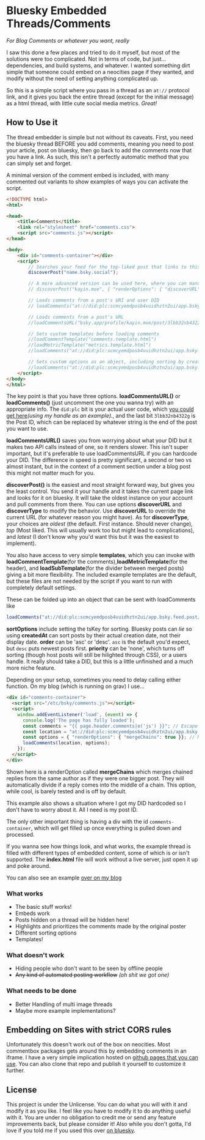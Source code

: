 # Bluesky Embedded Threads/Comments
*For Blog Comments or whatever you want, really*

I saw this done a few places and tried to do it myself, but most of the solutions were too complicated. Not in terms of code, but just... dependencies, and build systems, and whatever. I wanted something dirt simple that someone could embed on a neocities page if they wanted, and modify without the need of setting anything complicated up.

So this is a simple script where you pass in a thread as an `at://` protocol link, and it gives you back the entire thread (except for the initial message) as a html thread, with little cute social media metrics. *Great!*

## How to Use it

The thread embedder is simple but not without its caveats. First, you need the bluesky thread BEFORE you add comments, meaning you need to post your article, post on bluesky, then go back to add the comments now that you have a link. As such, this isn't a perfectly automatic method that you can simply set and forget.

A minimal version of the comment embed is included, with many commented out variants to show examples of ways you can activate the script.

```html
<!DOCTYPE html>
<html>

<head>
    <title>Comments</title>
    <link rel="stylesheet" href="comments.css">
    <script src="comments.js"></script>
</head>

<body>
    <div id="comments-container"></div>
    <script>
        // Searches your feed for the top-liked post that links to this page
        discoverPost("name.bsky.social");

        // A more advanced version can be used here, where you can manually set a url. Types are "Oldest", "Latest", and "Top"(most liked). Oldest is default
        // discoverPost("kayin.moe", { "renderOptions": { "discoverURL": "https://kayin.moe/toyification", discoverType: "top"} });

        // Loads comments from a post's URI and user DID
        // loadComments("at://did:plc:scmcyemdposb4vuidhztn2ui/app.bsky.feed.post/3lbb32nb4322g")

        // Loads comments from a post's URL
        //loadCommentsURL("bsky.app/profile/kayin.moe/post/3lbb32nb4322g")

        // Sets custom templates before loading comments
        //loadCommentTemplate("comments.template.html")
        //loadMetricTemplate("metrics.template.html")
        //loadComments("at://did:plc:scmcyemdposb4vuidhztn2ui/app.bsky.feed.post/3lbb32nb4322g")

        // Sets custom options as an object, including sorting by creation date, as well as having descending posts
        //loadComments("at://did:plc:scmcyemdposb4vuidhztn2ui/app.bsky.feed.post/3lbb32nb4322g", { "renderOptions": { "commentTemplate": 'comments.template.html', "headerTemplate": 'header.template.html', "sortOptions": { "tsKey": 'createdAt', "order": 'desc', "priority": 'none' } } })
    </script>
</body>
</html>
```

The key point is that you have three options. **loadCommentsURL()** or **loadComments()** (just uncomment the one you wanna try) with an appropriate info. The `did:plc` bit is your actual user code, which [you could get here](https://bsky.social/xrpc/com.atproto.identity.resolveHandle?handle=kayin.moe)*(using my handle as an example).*, and the last bit `3lbb32nb4322g` is the Post ID, which can be replaced by whatever string is the end of the post you want to use. 

**loadCommentsURL()** saves you from worrying about what your DID but it makes two API calls instead of one, so it renders slower. This isn't super important, but it's preferable to use loadCommentsURL if you can hardcode your DID. The difference in speed is pretty significant, a second or two vs almost instant, but in the context of a comment section under a blog post this might not matter much for you.

**discoverPost()** is the easiest and most straight forward way, but gives you the least control. You send it your handle and it takes the current page link and looks for it on bluesky. It will take the oldest instance on your account and pull comments from there. You can use options **discoverURL** and **discoverType** to modify the behavior. Use **discoverURL** to override the current URL (for whatever reason you might have). As for **discoverType**, your choices are *oldest* (the default. First instance. Should never change), *top* (Most liked. This will usually work too but might lead to complications), and *latest* (I don't know why you'd want this but it was the easiest to implement).

You also have access to very simple **templates**, which you can invoke with **loadCommentTemplate**(for the comments),**loadMetricTemplate**(for the header), and **loadSubTemplate**(for the divider between merged posts) giving a bit more flexibility. The included example templates are the default, but these files are not needed by the script if you want to run with completely default settings.

These can be folded up into an object that can be sent with loadComments like 

```js
loadComments("at://did:plc:scmcyemdposb4vuidhztn2ui/app.bsky.feed.post/3lbb32nb4322g", { "renderOptions": { "commentTemplate": 'comments.template.html', "headerTemplate": 'header.template.html', "mergechains": true, "sortOptions": { "tsKey": 'createdAt', "order": 'desc', "priority": 'none' } } })
```

**sortOptions** include setting the tsKey for sorting. Bluesky posts can *lie* so using **createdAt** can sort posts by their actual creation date, not their display date. **order** can be 'asc' or 'desc'. `asc` is the default you'd expect, but `desc` puts newest posts first.
**priority** can be 'none', which turns off sorting (though host posts will still be hilighted through CSS), or a users handle. It really should take a DID, but this is a little unfinished and a much more niche feature.

Depending on your setup, sometimes you need to delay calling either function. On my blog (which is running on grav) I use...

```html
<div id="comments-container">
  <script src="/etc/bsky/comments.js"></script> 
  <script>
    window.addEventListener('load', (event) => {
      console.log('The page has fully loaded');
      const comments = "{{ page.header.comments|e('js') }}"; // Escape the value for JS safety
      const location = "at://did:plc:scmcyemdposb4vuidhztn2ui/app.bsky.feed.post/" + comments; 
      const options = { "renderOptions": { "mergeChains": true }}; // Merge chained Replies
      loadComments(location, options);
    });
  </script>
</div>
```
Shown here is a renderOption called **mergeChains** which merges chained replies from the same author as if they were one bigger post. They will automatically divide if a reply comes into the middle of a chain.  This option, while cool, is barely tested and is off by default.

This example also shows a situation where I got my DID hardcoded so I don't have to worry about it. All I need is my post ID.

The only other important thing is having a div with the id `comments-container`, which will get filled up once everything is pulled down and processed.

If you wanna see how things look, and what works, the example thread is filled with different types of embedded content, some of which is or isn't supported. The **index.html** file will work without a live server, just open it up and poke around.

You can also see an example [over on my blog](https://kayin.moe/why-play-a-remake#comments-container)

### What works

- The basic stuff works!
- Embeds work
- Posts hidden on a thread will be hidden here!
- Highlights and prioritizes the comments made by the original poster
- Different sorting options
- Templates!

### What doesn't work
- Hiding people who don't want to be seen by offline people
- ~~Any kind of automated posting workflow~~ *(oh shit we got one)*

### What needs to be done
- Better Handling of multi image threads
- Maybe more example implementations?

## Embedding on Sites with strict CORS rules

Unfortunately this doesn't work out of the box on neocities. Most commentbox packages gets around this by embedding comments in an iframe. I have a very simple implication hosted on [github pages that you can use](https://github.com/Kayinnasaki/comment-embed). You can also clone that repo and publish it yourself to customize it further.

## License

This project is under the Unlicense. You can do what you will with it and modify it as you like. I feel like you have to modify it to do anything useful with it. You are under no obligation to credit me or send any feature improvements back, but please consider it! Also while you don't gotta, I'd love if you told me if you used this over [on bluesky](https://bsky.app/profile/kayin.moe).
